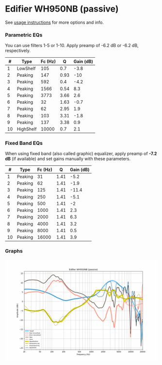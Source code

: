 # Edifier WH950NB (passive)
See [usage instructions](https://github.com/jaakkopasanen/AutoEq#usage) for more options and info.

### Parametric EQs
You can use filters 1-5 or 1-10. Apply preamp of -6.2 dB or -6.2 dB, respectively.

|   # | Type      |   Fc (Hz) |    Q |   Gain (dB) |
|-----|-----------|-----------|------|-------------|
|   1 | LowShelf  |       105 | 0.7  |        -3.8 |
|   2 | Peaking   |       147 | 0.93 |       -10   |
|   3 | Peaking   |       592 | 0.4  |        -4.2 |
|   4 | Peaking   |      1566 | 0.54 |         8.3 |
|   5 | Peaking   |      3773 | 3.66 |         2.6 |
|   6 | Peaking   |        32 | 1.63 |        -0.7 |
|   7 | Peaking   |        62 | 2.95 |         1.9 |
|   8 | Peaking   |       103 | 3.31 |        -1.8 |
|   9 | Peaking   |       137 | 3.38 |         0.9 |
|  10 | HighShelf |     10000 | 0.7  |         2.1 |

### Fixed Band EQs
When using fixed band (also called graphic) equalizer, apply preamp of **-7.2 dB** (if available) and set gains manually with these parameters.

|   # | Type    |   Fc (Hz) |    Q |   Gain (dB) |
|-----|---------|-----------|------|-------------|
|   1 | Peaking |        31 | 1.41 |        -5.2 |
|   2 | Peaking |        62 | 1.41 |        -1.9 |
|   3 | Peaking |       125 | 1.41 |       -11.4 |
|   4 | Peaking |       250 | 1.41 |        -5.1 |
|   5 | Peaking |       500 | 1.41 |        -2   |
|   6 | Peaking |      1000 | 1.41 |         2.3 |
|   7 | Peaking |      2000 | 1.41 |         6.3 |
|   8 | Peaking |      4000 | 1.41 |         3.2 |
|   9 | Peaking |      8000 | 1.41 |         0.5 |
|  10 | Peaking |     16000 | 1.41 |         3.9 |

### Graphs
![](./Edifier%20WH950NB%20(passive).png)
